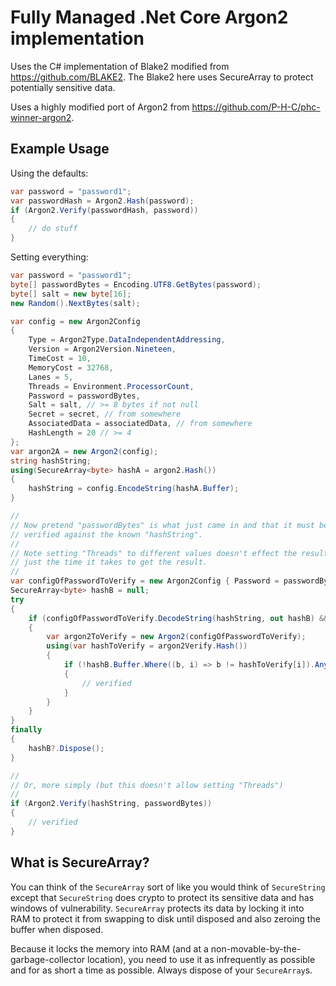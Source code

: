 # Fully Managed .Net Core Argon2 implementation

Uses the C# implementation of Blake2 modified from https://github.com/BLAKE2.
The Blake2 here uses SecureArray to protect potentially sensitive data.

Uses a highly modified port of Argon2 from https://github.com/P-H-C/phc-winner-argon2.

## Example Usage

Using the defaults:

```csharp
var password = "password1";
var passwordHash = Argon2.Hash(password);
if (Argon2.Verify(passwordHash, password))
{
    // do stuff
}
```

Setting everything:

```csharp
var password = "password1";
byte[] passwordBytes = Encoding.UTF8.GetBytes(password);
byte[] salt = new byte[16];
new Random().NextBytes(salt);

var config = new Argon2Config
{
    Type = Argon2Type.DataIndependentAddressing,
    Version = Argon2Version.Nineteen,
    TimeCost = 10,
    MemoryCost = 32768,
    Lanes = 5,
    Threads = Environment.ProcessorCount,
    Password = passwordBytes,
    Salt = salt, // >= 8 bytes if not null
    Secret = secret, // from somewhere
    AssociatedData = associatedData, // from somewhere
    HashLength = 20 // >= 4
};
var argon2A = new Argon2(config);
string hashString;
using(SecureArray<byte> hashA = argon2.Hash())
{
    hashString = config.EncodeString(hashA.Buffer);
}

//
// Now pretend "passwordBytes" is what just came in and that it must be
// verified against the known "hashString".
//
// Note setting "Threads" to different values doesn't effect the result,
// just the time it takes to get the result.
//
var configOfPasswordToVerify = new Argon2Config { Password = passwordBytes, Threads = 1 };
SecureArray<byte> hashB = null;
try
{
    if (configOfPasswordToVerify.DecodeString(hashString, out hashB) && hashB != null)
    {
        var argon2ToVerify = new Argon2(configOfPasswordToVerify);
        using(var hashToVerify = argon2Verify.Hash())
        {
            if (!hashB.Buffer.Where((b, i) => b != hashToVerify[i]).Any())
            {
                // verified
            }
        }
    }
}
finally
{
    hashB?.Dispose();
}

//
// Or, more simply (but this doesn't allow setting "Threads")
//
if (Argon2.Verify(hashString, passwordBytes))
{
    // verified
}

```

## What is SecureArray?

You can think of the `SecureArray` sort of like you would think of
`SecureString` except that `SecureString` does crypto to protect 
its sensitive data and has windows of vulnerability. `SecureArray`
protects its data by locking it into RAM to protect it from swapping
to disk until disposed and also zeroing the buffer when disposed.

Because it locks the memory into RAM (and at a
non-movable-by-the-garbage-collector location), you need to use it
as infrequently as possible and for as short a time as possible.
Always dispose of your `SecureArray`s.
